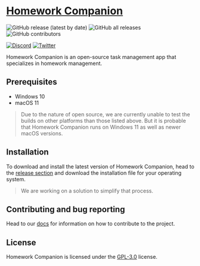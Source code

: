 # [Homework Companion](https://github.com/examplewastaken-studios/homework-companion)
![GitHub release (latest by date)](https://img.shields.io/github/v/release/examplewastaken-studios/homework-companion)
![GitHub all releases](https://img.shields.io/github/downloads/examplewastaken-studios/homework-companion/total)
![GitHub contributors](https://img.shields.io/github/contributors/examplewastaken-studios/homework-companion)

[![Discord](https://img.shields.io/discord/747518483327090849.svg?label=&logo=discord&logoColor=ffffff&color=7389D8&labelColor=6A7EC2)](https://discord.gg/CBMqmTaUQ4)
[![Twitter](https://img.shields.io/badge/-@ExampleWasTaken%20Studios-2283FE?label=&logo=twitter&logoColor=ffffff&color=262C73&labelColor=2283FE)](https://twitter.com/FlybywireSim)

Homework Companion is an open-source task management app that specializes in homework management.

## Prerequisites
- Windows 10
- macOS 11

> Due to the nature of open source, we are currently unable to test the builds on other platforms than those listed above. But it is probable that Homework Companion runs on Windows 11 as well as newer macOS versions.

## Installation
To download and install the latest version of Homework Companion, head to the [release section](https://github.com/examplewastaken-studios/homework-companion/releases/latest) and download the installation file for your operating system.

> We are working on a solution to simplify that process.

## Contributing and bug reporting
Head to our [docs](./docs/Contributing.md) for information on how to contribute to the project.

## License
Homework Companion is licensed under the [GPL-3.0](./LICENSE) license.
